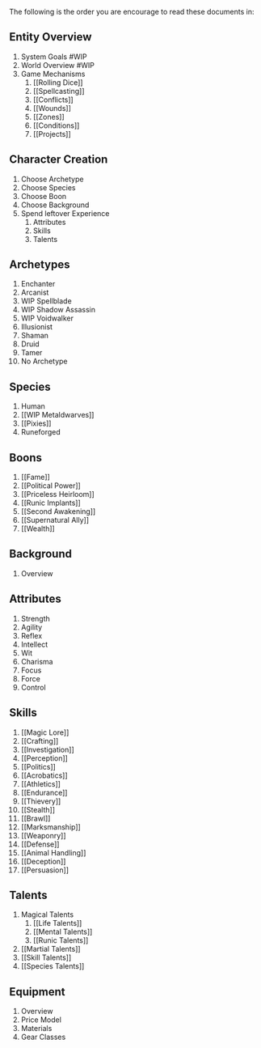 The following is the order you are encourage to read these documents in:

## Entity Overview
1. System Goals #WIP
2. World Overview #WIP
3. Game Mechanisms
	1. [[Rolling Dice]]
	2. [[Spellcasting]]
	3. [[Conflicts]]
	4. [[Wounds]]
	5. [[Zones]]
	6. [[Conditions]]
	7. [[Projects]]
## Character Creation
1. Choose Archetype
2. Choose Species
3. Choose Boon
4. Choose Background
5. Spend leftover Experience
	1. Attributes
	2. Skills
	3. Talents
## Archetypes
1. Enchanter
2. Arcanist
3. WIP Spellblade
4. WIP Shadow Assassin
5. WIP Voidwalker
6. Illusionist
7. Shaman
8. Druid
9. Tamer
10. No Archetype
## Species
1. Human
2. [[WIP Metaldwarves]]
3. [[Pixies]]
4. Runeforged
## Boons
1. [[Fame]]
2. [[Political Power]]
3. [[Priceless Heirloom]]
4. [[Runic Implants]]
5. [[Second Awakening]]
6. [[Supernatural Ally]]
7. [[Wealth]]
## Background
1. Overview
## Attributes
1. Strength
2. Agility
3. Reflex
4. Intellect
5. Wit
6. Charisma
7. Focus
8. Force
9. Control
## Skills
1. [[Magic Lore]]
2. [[Crafting]]
3. [[Investigation]]
4. [[Perception]]
5. [[Politics]]
6. [[Acrobatics]]
7. [[Athletics]]
9. [[Endurance]]
10. [[Thievery]]
11. [[Stealth]]
12. [[Brawl]]
13. [[Marksmanship]]
14. [[Weaponry]]
15. [[Defense]]
16. [[Animal Handling]]
17. [[Deception]]
18. [[Persuasion]]
## Talents
1. Magical Talents
	1. [[Life Talents]]
	2. [[Mental Talents]]
	3. [[Runic Talents]]
2. [[Martial Talents]]
3. [[Skill Talents]]
4. [[Species Talents]]
## Equipment
1. Overview
2. Price Model 
3. Materials
4. Gear Classes